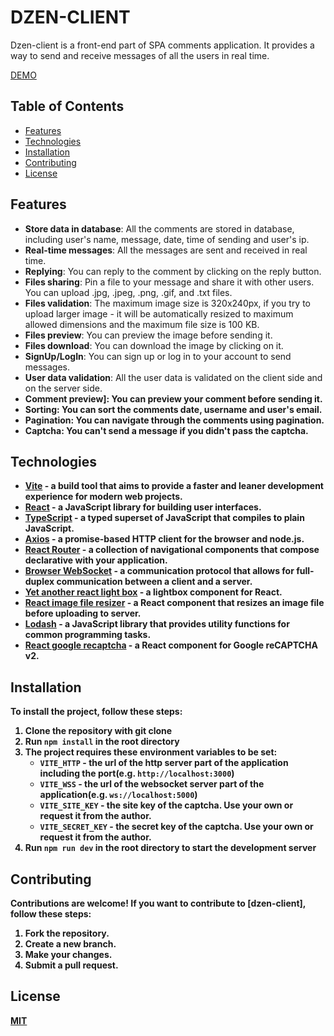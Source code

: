 # DZEN-CLIENT

Dzen-client is a front-end part of SPA comments application. It provides a way to send and receive messages of all the
users in real time.

[DEMO](https://dzen-client.netlify.app/)

## Table of Contents

- [Features](#features)
- [Technologies](#technologies)
- [Installation](#installation)
- [Contributing](#contributing)
- [License](#license)

## Features

- <b>Store data in database</b>: All the comments are stored in database, including user's name, message, date, time of
  sending and user's ip.
- <b>Real-time messages</b>: All the messages are sent and received in real time.
- <b>Replying</b>: You can reply to the comment by clicking on the reply button.
- <b>Files sharing</b>: Pin a file to your message and share it with other users. You can upload .jpg, .jpeg, .png,
  .gif, and
  .txt files.
- <b>Files validation</b>: The maximum image size is 320x240px, if you try to upload larger image - it will be
  automatically
  resized to maximum allowed dimensions and the maximum file size is 100 KB.
- <b>Files preview</b>: You can preview the image before sending it.
- <b>Files download</b>: You can download the image by clicking on it.
- <b>SignUp/LogIn</b>: You can sign up or log in to your account to send messages.
- <b>User data validation</b>: All the user data is validated on the client side and on the server side.
- <b>Comment preview]: You can preview your comment before sending it.
- <b>Sorting</b>: You can sort the comments date, username and user's email.
- <b>Pagination</b>: You can navigate through the comments using pagination.
- <b>Captcha</b>: You can't send a message if you didn't pass the captcha.

## Technologies

- [Vite](https://vitejs.dev/) - a build tool that aims to provide a faster and leaner development experience for modern
  web projects.
- [React](https://reactjs.org/) - a JavaScript library for building user interfaces.
- [TypeScript](https://www.typescriptlang.org/) - a typed superset of JavaScript that compiles to plain JavaScript.
- [Axios](https://axios-http.com/) - a promise-based HTTP client for the browser and node.js.
- [React Router](https://reactrouter.com/) - a collection of navigational components that compose declarative with your
  application.
- [Browser WebSocket](https://developer.mozilla.org/en-US/docs/Web/API/WebSocket) - a communication protocol that allows
  for full-duplex communication between a client and a server.
- [Yet another react light box](https://yet-another-react-lightbox.com/) - a lightbox component for React.
- [React image file resizer](https://www.npmjs.com/package/react-image-file-resizer) - a React component that resizes an
  image file before uploading to server.
- [Lodash](https://lodash.com/) - a JavaScript library that provides utility functions for common programming tasks.
- [React google recaptcha](https://www.npmjs.com/package/react-google-recaptcha) - a React component for Google
  reCAPTCHA v2.

## Installation

To install the project, follow these steps:

1. Clone the repository with git clone
2. Run `npm install` in the root directory
3. The project requires these environment variables to be set:
    - `VITE_HTTP` - the url of the http server part of the application including the port(e.g. `http://localhost:3000`)
    - `VITE_WSS` - the url of the websocket server part of the application(e.g. `ws://localhost:5000`)
    - `VITE_SITE_KEY` - the site key of the captcha. Use your own or request it from the author.
    - `VITE_SECRET_KEY` - the secret key of the captcha. Use your own or request it from the author.
4. Run `npm run dev` in the root directory to start the development server

## Contributing

Contributions are welcome! If you want to contribute to [dzen-client], follow these steps:

1. Fork the repository.
2. Create a new branch.
3. Make your changes.
4. Submit a pull request.

## License

[MIT](https://choosealicense.com/licenses/mit/)

